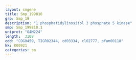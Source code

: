 ```yaml
---
layout: smgene
title: Smp_199810
grp: Smp_19
description: "1 phosphatidylinositol 3 phosphate 5 kinase"
smp: Smp_199810.1
uniprot: "G4M224"
length:  3108
cdd: "COG0459, TIGR02344, cd03334, cl02777, pfam00118"
kk: K00921
categories: sm
---
```

